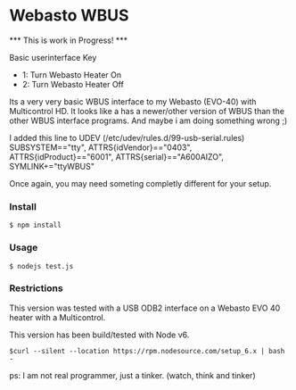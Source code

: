 # Webasto WBUS

*** This is work in Progress! ***

Basic userinterface
 Key 
  - 1: Turn Webasto Heater On
  - 2: Turn Webasto Heater Off

Its a very very basic WBUS interface to my Webasto (EVO-40) with Multicontrol HD.
It looks like a has a newer/other version of WBUS than the other WBUS interface programs.
And maybe i am doing something wrong ;) 

I added this line to UDEV (/etc/udev/rules.d/99-usb-serial.rules)   
SUBSYSTEM=="tty", ATTRS{idVendor}=="0403", ATTRS{idProduct}=="6001", ATTRS{serial}=="A600AIZO", SYMLINK+="ttyWBUS"

Once again, you may need someting completly different for your setup.

### Install

```
$ npm install 
```

### Usage

```
$ nodejs test.js
```

### Restrictions

This version was tested with a USB ODB2 interface on a Webasto EVO 40 heater with a Multicontrol.

This version has been build/tested with Node v6.
```
$curl --silent --location https://rpm.nodesource.com/setup_6.x | bash -
```

ps: I am not real programmer, just a tinker. (watch, think and tinker)
